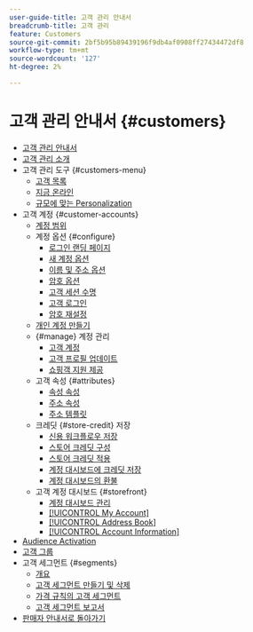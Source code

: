 ```yaml
---
user-guide-title: 고객 관리 안내서
breadcrumb-title: 고객 관리
feature: Customers
source-git-commit: 2bf5b95b89439196f9db4af0908ff27434472df8
workflow-type: tm+mt
source-wordcount: '127'
ht-degree: 2%

---
```



# 고객 관리 안내서 {#customers}

+ [고객 관리 안내서](guide-overview.md)
+ [고객 관리 소개](customers-introduction.md)
+ 고객 관리 도구 {#customers-menu}
   + [고객 목록](customers-all.md)
   + [지금 온라인](now-online.md)
   + [규모에 맞는 Personalization](personalize-scale.md)
+ 고객 계정 {#customer-accounts}
   + [계정 범위](customer-account-scope.md)
   + 계정 옵션 {#configure}
      + [로그인 랜딩 페이지](login-landing-page.md)
      + [새 계정 옵션](account-options-new.md)
      + [이름 및 주소 옵션](name-address-options.md)
      + [암호 옵션](password-options.md)
      + [고객 세션 수명](customer-online-options.md)
      + [고객 로그인](customer-sign-in.md)
      + [암호 재설정](password-reset.md)
   + [개인 계정 만들기](account-create.md)
   + {#manage} 계정 관리
      + [고객 계정](manage-account.md)
      + [고객 프로필 업데이트](update-account.md)
      + [쇼핑객 지원 제공](login-as-customer.md)
   + 고객 속성 {#attributes}
      + [속성 속성](attribute-properties.md)
      + [주소 속성](address-attributes.md)
      + [주소 템플릿](address-templates.md)
   + 크레딧 {#store-credit} 저장
      + [신용 워크플로우 저장](store-credit.md)
      + [스토어 크레딧 구성](credit-configure.md)
      + [스토어 크레딧 적용](store-credit-using.md)
      + [계정 대시보드에 크레딧 저장](account-dashboard-store-credit.md)
      + [계정 대시보드의 환불](refunds-customer-account.md)
   + 고객 계정 대시보드 {#storefront}
      + [계정 대시보드 관리](account-dashboard.md)
      + [[!UICONTROL My Account]](account-dashboard-my-account.md)
      + [[!UICONTROL Address Book]](account-dashboard-address-book.md)
      + [[!UICONTROL Account Information]](account-dashboard-account-information.md)
+ [Audience Activation](audience-activation.md)
+ [고객 그룹](customer-groups.md)
+ 고객 세그먼트 {#segments}
   + [개요](customer-segments.md)
   + [고객 세그먼트 만들기 및 삭제](customer-segment-create.md)
   + [가격 규칙의 고객 세그먼트](customer-segment-price-rule.md)
   + [고객 세그먼트 보고서](customer-segment-reports.md)
+ [판매자 안내서로 돌아가기](https://experienceleague.adobe.com/en/docs/commerce-admin/user-guides/home)


